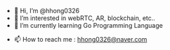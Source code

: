 - 👋 Hi, I’m @hhong0326
- 👀 I’m interested in webRTC, AR, blockchain, etc..
- 🌱 I’m currently learning Go Programming Language
<!-- - 💞️ I’m looking to collaborate on ... -->
- 📫 How to reach me : hhong0326@naver.com

<!---
hhong0326/hhong0326 is a ✨ special ✨ repository because its `README.md` (this file) appears on your GitHub profile.
You can click the Preview link to take a look at your changes.
--->
